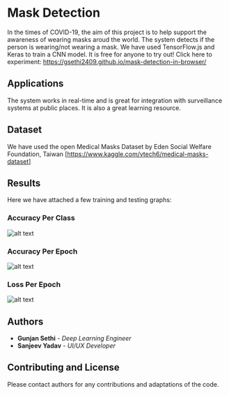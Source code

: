 # Mask Detection 

In the times of COVID-19, the aim of this project is to help support the awareness of wearing masks aroud the world. The system detects if the person is wearing/not wearing a mask.
We have used TensorFlow.js and Keras to train a CNN model. It is free for anyone to try out!
Click here to experiment: https://gsethi2409.github.io/mask-detection-in-browser/

## Applications

The system works in real-time and is great for integration with surveillance systems at public places. It is also a great learning resource.

## Dataset

We have used the open Medical Masks Dataset by Eden Social Welfare Foundation, Taiwan [https://www.kaggle.com/vtech6/medical-masks-dataset]

## Results

Here we have attached a few training and testing graphs:

### Accuracy Per Class

![alt text](https://github.com/gsethi2409/mask-detection-in-browser/blob/master/results/acc-per-class.png?raw=true)

### Accuracy Per Epoch

![alt text](https://github.com/gsethi2409/mask-detection-in-browser/blob/master/results/acc-per-epoch-plot.png?raw=true)

### Loss Per Epoch

![alt text](https://github.com/gsethi2409/mask-detection-in-browser/blob/master/results/acc-per-epoch-plot.png?raw=true)

## Authors

* **Gunjan Sethi** - *Deep Learning Engineer*
* **Sanjeev Yadav** - *UI/UX Developer*

## Contributing and License

Please contact authors for any contributions and adaptations of the code.
